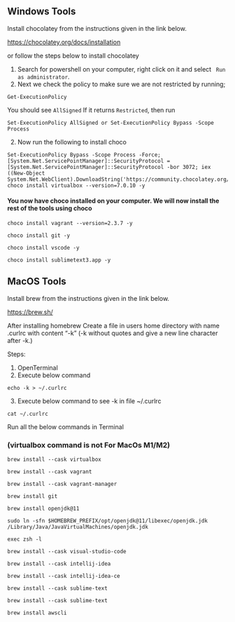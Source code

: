 ## Windows Tools

Install chocolatey from the instructions given in the link below.

https://chocolatey.org/docs/installation

or follow the steps below to install chocolatey

1. Search for powershell on your computer, right click on it and select ``` Run as administrator```.
2. Next we check the policy to make sure we are not restricted by running;

```
Get-ExecutionPolicy
```
You should see ```AllSigned```
If it returns ```Restricted```, then run 
```
Set-ExecutionPolicy AllSigned or Set-ExecutionPolicy Bypass -Scope Process
```
2. Now run the following to install choco

```
Set-ExecutionPolicy Bypass -Scope Process -Force; [System.Net.ServicePointManager]::SecurityProtocol = [System.Net.ServicePointManager]::SecurityProtocol -bor 3072; iex ((New-Object System.Net.WebClient).DownloadString('https://community.chocolatey.org/install.ps1'))
choco install virtualbox --version=7.0.10 -y
```
#### You now have choco installed on your computer. We will now install the rest of the tools using choco

```
choco install vagrant --version=2.3.7 -y
```

```
choco install git -y
```

```
choco install vscode -y
```

```
choco install sublimetext3.app -y
```


## MacOS Tools

Install brew from the instructions given in the link below.

https://brew.sh/

After installing homebrew Create a file in users home directory with name .curlrc with content “-k” (-k without quotes and give a new line character after -k.)

Steps:

1. OpenTerminal
2. Execute below command

```
echo -k > ~/.curlrc
```

3. Execute below command to see -k in file ~/.curlrc
```
cat ~/.curlrc
```
Run all the below commands in Terminal

### (virtualbox command is not For MacOs M1/M2)
```
brew install --cask virtualbox
```
```
brew install --cask vagrant
```
```
brew install --cask vagrant-manager
```
```
brew install git
```
```
brew install openjdk@11
```
```
sudo ln -sfn $HOMEBREW_PREFIX/opt/openjdk@11/libexec/openjdk.jdk /Library/Java/JavaVirtualMachines/openjdk.jdk
```
```
exec zsh -l
```
```
brew install --cask visual-studio-code
```
```
brew install --cask intellij-idea
```
```
brew install --cask intellij-idea-ce
```
```
brew install --cask sublime-text
```
```
brew install --cask sublime-text
```
```
brew install awscli
```
